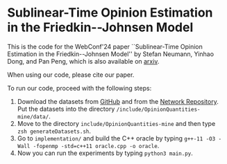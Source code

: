 # Sublinear-Time Opinion Estimation in the Friedkin--Johnsen Model

This is the code for the WebConf'24 paper ``Sublinear-Time Opinion Estimation in
the Friedkin--Johnsen Model'' by Stefan Neumann, Yinhao Dong, and Pan Peng,
which is also available on [arxiv](https://arxiv.org/abs/2404.16464).

When using our code, please cite our paper.

To run our code, proceed with the following steps:
1. Download the datasets from [GitHub](https://github.com/Accelerator950113/OpinionQuantities/tree/main/data) and from the [Network Repository](https://networkrepository.com). Put the datasets into the directory `/include/OpinionQuantities-mine/data/`.
2. Move to the directory `include/OpinionQuantities-mine` and then type `zsh generateDatasets.sh`.
3. Go to `implementation/` and build the C++ oracle by typing `g++-11 -O3 -Wall -fopenmp -std=c++11 oracle.cpp -o oracle`.
4. Now you can run the experiments by typing `python3 main.py`.

